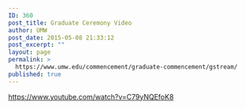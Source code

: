 ```yaml
---
ID: 360
post_title: Graduate Ceremony Video
author: UMW
post_date: 2015-05-08 21:33:12
post_excerpt: ""
layout: page
permalink: >
  https://www.umw.edu/commencement/graduate-commencement/gstream/
published: true
---
```

https://www.youtube.com/watch?v=C79yNQEfoK8
